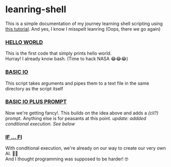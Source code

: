 # leanring-shell
This is a simple documentation of my journey learning shell scripting using [this tutorial](https://app.pluralsight.com/course-player?clipId=010e058c-0ace-4ad1-a972-cec9e47286ee).  And yes, I know I misspelt leanring (Oops, there we go again)

### [HELLO WORLD](1-hello.sh)  
This is the first code that simply prints hello world.  
Hurray! I already know bash. (Time to hack NASA 😂😂😂)  

  
### [BASIC IO](2.sh)  
This script takes arguments and pipes them to a text file in the same directory as the script itself  

  
### [BASIC IO PLUS PROMPT](3.sh)  
Now we're getting fancy!. This builds on the idea above and adds a *(cli?)* prompt. Anything else is for peasants at this point.  *update: addded conditional execution. See below*
  
### [IF ... FI](4.sh)  
With conditional execution, we're already on our way to create our very own AI. 🥱🥱  
And I thought programming was supposed to be harder! 🤓  

  
